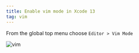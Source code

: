 ```yaml
---
title: Enable vim mode in Xcode 13
tag: vim
---
```


From the global top menu choose `Editor > Vim Mode`

![vim](https://user-images.githubusercontent.com/1136388/134219468-c9a0155d-17a6-4c2e-bf3f-7df06ea29abc.png)
